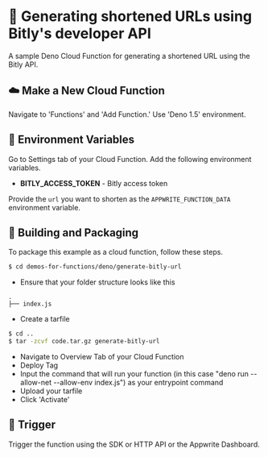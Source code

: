 # 🔗 Generating shortened URLs using Bitly's developer API
A sample Deno Cloud Function for generating a shortened URL using the Bitly API.

## ☁️ Make a New Cloud Function
Navigate to 'Functions' and 'Add Function.'
Use 'Deno 1.5' environment.

## 📝 Environment Variables
Go to Settings tab of your Cloud Function. Add the following environment variables.

* **BITLY_ACCESS_TOKEN** - Bitly access token  

Provide the `url` you want to shorten as the `APPWRITE_FUNCTION_DATA` environment variable.

## 🚀 Building and Packaging
To package this example as a cloud function, follow these steps.

```bash
$ cd demos-for-functions/deno/generate-bitly-url
```

* Ensure that your folder structure looks like this 
```
.
├── index.js
```
* Create a tarfile

```bash
$ cd ..
$ tar -zcvf code.tar.gz generate-bitly-url
```

* Navigate to Overview Tab of your Cloud Function
* Deploy Tag
* Input the command that will run your function (in this case "deno run --allow-net --allow-env index.js") as your entrypoint command
* Upload your tarfile 
* Click 'Activate'

## 🎯 Trigger
Trigger the function using the SDK or HTTP API or the Appwrite Dashboard.